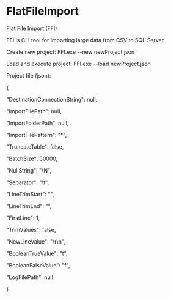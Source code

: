 # FlatFileImport	
Flat File Import (FFI)

FFI is CLI tool for importing large data from CSV to SQL Server.


Create new project:
FFI.exe --new newProject.json

Load and execute  project:
FFI.exe --load newProject.json


Project file (json):

{

  "DestinationConnectionString": null, 
  
  "ImportFilePath": null,
  
  "ImportFolderPath": null,
  
  "ImportFilePattern": "*",
  
  "TruncateTable": false,
  
  "BatchSize": 50000,
  
  "NullString": "\\N",
  
  "Separator": "\t",
  
  "LineTrimStart": "",
  
  "LineTrimEnd": "",
  
  "FirstLine": 1,
  
  "TrimValues": false,
  
  "NewLineValue": "\\r\\n",
  
  "BooleanTrueValue": "t",
  
  "BooleanFalseValue": "f",
  
  "LogFilePath": null
  
}
